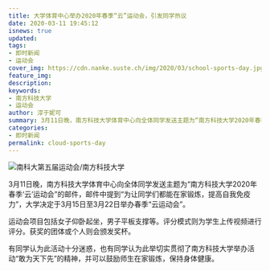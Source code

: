 ```yaml
---
title: 大学体育中心举办2020年春季“云”运动会，引发同学热议
date: 2020-03-11 19:45:12
isnews: true
updated:
tags:
- 即时新闻
- 运动会
cover_img: https://cdn.nanke.suste.ch/img/2020/03/school-sports-day.jpg
feature_img:
description:
keywords:
- 南方科技大学
- 运动会
author: 淳于妮可
summary: 3月11日晚，南方科技大学体育中心向全体同学发送主题为“南方科技大学2020年春季‘云’运动会”的邮件。
categories:
- 即时新闻
permalink: cloud-sports-day
---
```

![南科大第五届运动会/南方科技大学](https://cdn.nanke.suste.ch/img/2020/03/school-sports-day.jpg)

3月11日晚，南方科技大学体育中心向全体同学发送主题为“南方科技大学2020年春季‘云’运动会”的邮件，邮件中提到“为让同学们都能在家锻炼，提高自我免疫力”，大学决定于3月15日至3月22日举办春季“云运动会”。

运动会项目包括女子仰卧起坐，男子平板支撑等。评分模式则为学生上传视频进行评分。获奖的团体或个人则会颁发奖杯。

有同学认为此活动十分迷惑，也有同学认为此举切实贯彻了南方科技大学举办活动“敢为天下先”的精神，并可以鼓励师生在家锻炼，保持身体健康。
